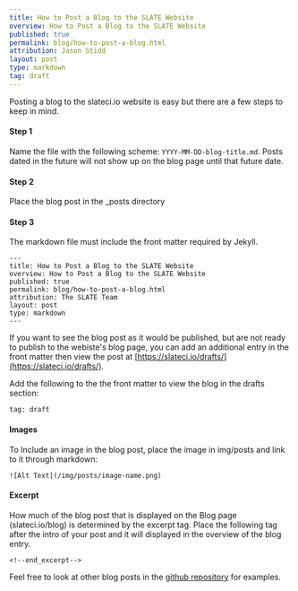 ```yaml
---
title: How to Post a Blog to the SLATE Website
overview: How to Post a Blog to the SLATE Website
published: true
permalink: blog/how-to-post-a-blog.html
attribution: Jason Stidd 
layout: post
type: markdown
tag: draft
---
```


Posting a blog to the slateci.io website is easy but there are a few steps to keep in mind. 

<!--end_excerpt-->

#### Step 1

Name the file with the following scheme: <code>YYYY-MM-DD-blog-title.md</code>. Posts dated in the future will not show up on the blog page until that future date.

#### Step 2

Place the blog post in the _posts directory

#### Step 3

The markdown file must include the front matter required by Jekyll.

```
---
title: How to Post a Blog to the SLATE Website
overview: How to Post a Blog to the SLATE Website
published: true
permalink: blog/how-to-post-a-blog.html
attribution: The SLATE Team
layout: post
type: markdown
---
```

If you want to see the blog post as it would be published, but are not ready to publish to the webiste's blog page, you can add an additional entry in the front matter then view the post at [https://slateci.io/drafts/](https://slateci.io/drafts/). 

Add the following to the the front matter to view the blog in the drafts section: 

```
tag: draft
```

#### Images

To Include an image in the blog post, place the image in img/posts and link to it through markdown:

```
![Alt Text](/img/posts/image-name.png)
```

#### Excerpt

How much of the blog post that is displayed on the Blog page (slateci.io/blog) is determined by the excerpt tag. Place the following tag after the intro of your post and it will displayed in the overview of the blog entry. 

```
<!--end_excerpt-->
```

Feel free to look at other blog posts in the [github repository](https://github.com/slateci/slateci.github.io) for examples. 